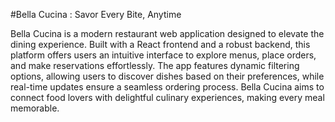 #Bella Cucina : Savor Every Bite, Anytime


Bella Cucina is a modern restaurant web application designed to elevate the dining experience. Built with a React frontend and a robust backend, this platform offers users an intuitive interface to explore menus, place orders, and make reservations effortlessly. The app features dynamic filtering options, allowing users to discover dishes based on their preferences, while real-time updates ensure a seamless ordering process. Bella Cucina aims to connect food lovers with delightful culinary experiences, making every meal memorable.



